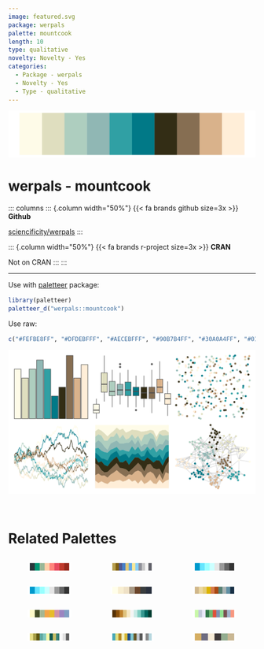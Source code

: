 ```yaml
---
image: featured.svg
package: werpals
palette: mountcook
length: 10
type: qualitative
novelty: Novelty - Yes
categories:
  - Package - werpals
  - Novelty - Yes
  - Type - qualitative
---
```


![](featured.svg)

# werpals - mountcook 

::: columns
::: {.column width="50%"}
{{< fa brands github size=3x >}}
**Github**

[sciencificity/werpals](https://github.com/sciencificity/werpals)
:::

::: {.column width="50%"}
{{< fa brands r-project size=3x >}}
**CRAN**

Not on CRAN
:::
:::

<hr> 

Use with [paletteer](https://emilhvitfeldt.github.io/paletteer/) package:

```r
library(paletteer)
paletteer_d("werpals::mountcook")
```

Use raw:

```r
c("#FEFBE8FF", "#DFDEBFFF", "#AECEBFFF", "#90B7B4FF", "#30A0A4FF", "#017987FF", "#332D15FF", "#866E52FF", "#D9B28BFF", "#FFEED8FF")
``` 

![](examples.png) 

<br>

# Related Palettes

<div class="list" style="display: grid; grid-template-columns: auto auto auto;"> <figure class="figure">
<a href="../../awtools/a_palette/"> <img src="../../awtools/a_palette/featured.svg" style="width: 100%;" class="figure-img"></a>
</figure> <figure class="figure">
<a href="../../palettetown/hitmontop/"> <img src="../../palettetown/hitmontop/featured.svg" style="width: 100%;" class="figure-img"></a>
</figure> <figure class="figure">
<a href="../../dichromat/BluetoGray_8/"> <img src="../../dichromat/BluetoGray_8/featured.svg" style="width: 100%;" class="figure-img"></a>
</figure> <figure class="figure">
<a href="../../colorBlindness/Blue2Gray8Steps/"> <img src="../../colorBlindness/Blue2Gray8Steps/featured.svg" style="width: 100%;" class="figure-img"></a>
</figure> <figure class="figure">
<a href="../../ggpomological/pomological_base/"> <img src="../../ggpomological/pomological_base/featured.svg" style="width: 100%;" class="figure-img"></a>
</figure> <figure class="figure">
<a href="../../werpals/jozi/"> <img src="../../werpals/jozi/featured.svg" style="width: 100%;" class="figure-img"></a>
</figure> <figure class="figure">
<a href="../../Redmonder/qMSOPap/"> <img src="../../Redmonder/qMSOPap/featured.svg" style="width: 100%;" class="figure-img"></a>
</figure> <figure class="figure">
<a href="../../RColorBrewer/BrBG/"> <img src="../../RColorBrewer/BrBG/featured.svg" style="width: 100%;" class="figure-img"></a>
</figure> <figure class="figure">
<a href="../../palettetown/ralts/"> <img src="../../palettetown/ralts/featured.svg" style="width: 100%;" class="figure-img"></a>
</figure> <figure class="figure">
<a href="../../palettetown/omanyte/"> <img src="../../palettetown/omanyte/featured.svg" style="width: 100%;" class="figure-img"></a>
</figure> <figure class="figure">
<a href="../../palettetown/dunsparce/"> <img src="../../palettetown/dunsparce/featured.svg" style="width: 100%;" class="figure-img"></a>
</figure> <figure class="figure">
<a href="../../nationalparkcolors/MtMckinley/"> <img src="../../nationalparkcolors/MtMckinley/featured.svg" style="width: 100%;" class="figure-img"></a>
</figure> 
</div>
